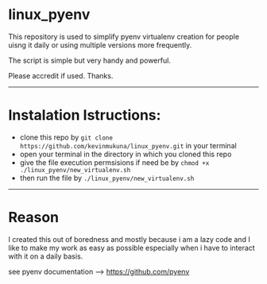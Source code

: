 # linux_pyenv
This repository is used to simplify pyenv virtualenv creation for people uisng it daily or using multiple versions more frequently.

The script is simple but very handy and powerful.

Please accredit if used. Thanks.

______________

# Instalation Istructions:
  - clone this repo by `git clone https://github.com/kevinmukuna/linux_pyenv.git` in your terminal 
  - open your terminal in the directory in which you cloned this repo
  - give the file execution permsisions if need be by `chmod +x ./linux_pyenv/new_virtualenv.sh`
  - then run the file by `./linux_pyenv/new_virtualenv.sh`

______________

# Reason
I created this out of boredness and mostly because i am a lazy code and I like to make my work as easy as possible especially when i have to interact with it on a daily basis.


see pyenv documentation -->  https://github.com/pyenv

